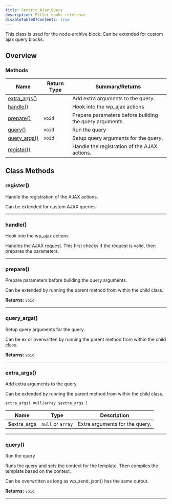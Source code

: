 ```yaml
---
title: Generic_Ajax_Query
description: Filter hooks reference
disableTableOfContents: true
---
```


This class is used for the node-archive block. Can be extended for custom ajax query blocks.

<!--more-->

## Overview

### Methods

<div class="table-methods">

| Name                                                         | Return Type                             | Summary/Returns                                                                                 |
| ------------------------------------------------------------ | --------------------------------------- | ----------------------------------------------------------------------------------------------- |
| <span class="method-name">[extra_args()](#extra_args)</span> | <span class="method-type"></span>       | <span class="method-description">Add extra arguments to the query.</span>                       |
| <span class="method-name">[handle()](#handle)</span>         | <span class="method-type"></span>       | <span class="method-description">Hook into the wp_ajax actions</span>                           |
| <span class="method-name">[prepare()](#prepare)</span>       | <span class="method-type">`void`</span> | <span class="method-description">Prepare parameters before building the query arguments.</span> |
| <span class="method-name">[query()](#query)</span>           | <span class="method-type">`void`</span> | <span class="method-description">Run the query</span>                                           |
| <span class="method-name">[query_args()](#query_args)</span> | <span class="method-type">`void`</span> | <span class="method-description">Setup query arguments for the query.</span>                    |
| <span class="method-name">[register()](#register)</span>     | <span class="method-type"></span>       | <span class="method-description">Handle the registration of the AJAX actions.</span>            |

</div>

## Class Methods

### register()

Handle the registration of the AJAX actions.

Can be extended for custom AJAX queries.

---

### handle()

Hook into the wp_ajax actions

Handles the AJAX request.
This first checks if the request is valid, then prepares the parameters.

---

### prepare()

Prepare parameters before building the query arguments.

Can be extended by running the parent method from within the child class.

**Returns:** `void`

---

### query_args()

Setup query arguments for the query.

Can be ex or overwritten by running the parent method from within the child class.

**Returns:** `void`

---

### extra_args()

Add extra arguments to the query.

Can be extended by running the parent method from within the child class.

`extra_args( null|array $extra_args )`

| Name        | Type              | Description                    |
| ----------- | ----------------- | ------------------------------ |
| $extra_args | `null` or `array` | Extra arguments for the query. |

---

### query()

Run the query

Runs the query and sets the context for the template.
Then compiles the template based on the context.

Can be overwritten as long as wp_send_json() has the same output.

**Returns:** `void`

---
